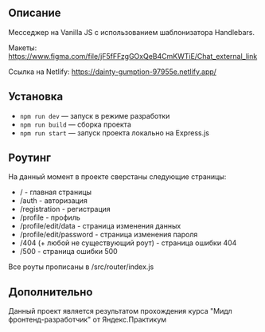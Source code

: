 ## Описание

Месседжер на Vanilla JS с использованием шаблонизатора Handlebars.

Макеты: https://www.figma.com/file/jF5fFFzgGOxQeB4CmKWTiE/Chat_external_link

Ссылка на Netlify: https://dainty-gumption-97955e.netlify.app/

## Установка

- `npm run dev` — запуск в режиме разработки
- `npm run build` — сборка проекта
- `npm run start` — запуск проекта локально на Express.js

## Роутинг

На данный момент в проекте сверстаны следующие страницы:

- / - главная страницы
- /auth - авторизация
- /registration - регистрация
- /profile - профиль
- /profile/edit/data - страница изменения данных
- /profile/edit/password - страница изменения пароля
- /404 (+ любой не существующий роут) - страница ошибки 404
- /500 - страница ошибки 500

Все роуты прописаны в /src/router/index.js

## Дополнительно

Данный проект является результатом прохождения курса "Мидл фронтенд-разработчик" от Яндекс.Практикум
